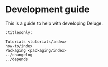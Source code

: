 # Development guide

This is a guide to help with developing Deluge.

```{toctree}
:titlesonly:

Tutorials <tutorials/index>
how-to/index
Packaging <packaging/index>
../changelog
../depends
```
